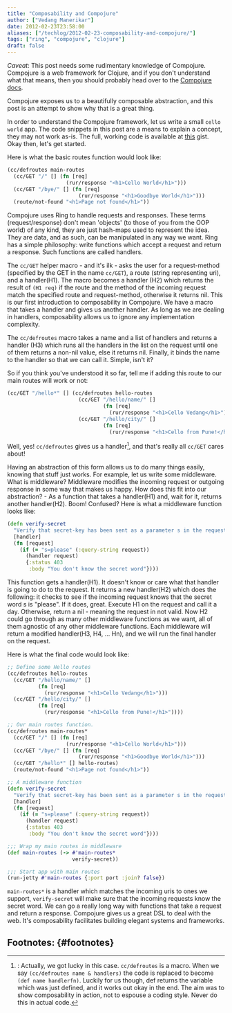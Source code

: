 ```yaml
---
title: "Composability and Compojure"
author: ["Vedang Manerikar"]
date: 2012-02-23T23:58:00
aliases: ["/techlog/2012-02-23-composability-and-compojure/"]
tags: ["ring", "compojure", "clojure"]
draft: false
---
```


_Caveat_: This post needs some rudimentary knowledge of Compojure. Compojure is a web framework for Clojure, and if you don't understand what that means, then you should probably head over to the [Compojure docs](https://github.com/weavejester/compojure/wiki).

Compojure exposes us to a beautifully <span class="underline">composable</span> abstraction, and this post is an attempt to show why that is a great thing.

<!--more-->

In order to understand the Compojure framework, let us write a small `cello world` app. The code snippets in this post are a means to explain a concept, they may not work as-is. The full, working code is available at [this](https://gist.github.com/1893532/) gist. Okay then, let's get started.

Here is what the basic routes function would look like:

```clojure
(cc/defroutes main-routes
  (cc/GET "/" [] (fn [req]
                   (rur/response "<h1>Cello World</h1>")))
  (cc/GET "/bye/" [] (fn [req]
                       (rur/response "<h1>Goodbye World</h1>")))
  (route/not-found "<h1>Page not found</h1>"))
```

Compojure uses Ring to handle requests and responses. These terms (request/response) don't mean 'objects' (to those of you from the OOP world) of any kind, they are just hash-maps used to <span class="underline">represent</span> the idea. They are data, and as such, can be manipulated in any way we want. Ring has a simple philosophy: write functions which accept a request and return a response. Such functions are called <span class="underline">handlers</span>.

The `cc/GET` helper macro - and it's ilk - asks the user for a request-method (specified by the GET in the name `cc/GET`), a route (string representing uri), and a handler(H1). The macro becomes a handler (H2) which returns the result of `(H1 req)` if the route and the method of the incoming request match the specified route and request-method, otherwise it returns nil. This is our first introduction to composability in Compojure. We have a macro that takes a handler and gives us another handler. As long as we are dealing in handlers, composability allows us to ignore any implementation complexity.

The `cc/defroutes` macro takes a name and a list of handlers and returns a handler (H3) which runs all the handlers in the list on the request until one of them returns a non-nil value, else it returns nil. Finally, it binds the name to the handler so that we can call it. Simple, isn't it?

So if you think you've understood it so far, tell me if adding this route to our main routes will work or not:

```clojure
(cc/GET "/hello*" [] (cc/defroutes hello-routes
                       (cc/GET "/hello/name/" []
                               (fn [req]
                                 (rur/response "<h1>Cello Vedang</h1>")))
                       (cc/GET "/hello/city/" []
                               (fn [req]
                                 (rur/response "<h1>Cello from Pune!</h1>")))))
```

Well, yes! `cc/defroutes` gives us a handler[^fn:1], and that's really all `cc/GET` cares about!

Having an abstraction of this form allows us to do many things easily, knowing that stuff <span class="underline">just works</span>. For example, let us write some <span class="underline">middleware</span>. What is middleware? Middleware modifies the incoming request or outgoing response in some way that makes us happy. How does this fit into our abstraction? - As a function that takes a handler(H1) and, wait for it, returns another handler(H2). Boom! Confused? Here is what a middleware function looks like:

```clojure
(defn verify-secret
  "Verify that secret-key has been sent as a parameter s in the request"
  [handler]
  (fn [request]
    (if (= "s=please" (:query-string request))
      (handler request)
      {:status 403
       :body "You don't know the secret word"})))
```

This function gets a handler(H1). It doesn't know or care what that handler is going to do to the request. It returns a new handler(H2) which does the following: it checks to see if the incoming request knows that the secret word s is "please". If it does, great. Execute H1 on the request and call it a day. Otherwise, return a nil - meaning the request in not valid. Now H2 could go through as many other middleware functions as we want, all of them agnostic of any other middleware functions. Each middleware will return a modified handler(H3, H4, ... Hn), and we will run the final handler on the request.

Here is what the final code would look like:

```clojure
;; Define some Hello routes
(cc/defroutes hello-routes
  (cc/GET "/hello/name/" []
          (fn [req]
            (rur/response "<h1>Cello Vedang</h1>")))
  (cc/GET "/hello/city/" []
          (fn [req]
            (rur/response "<h1>Cello from Pune!</h1>"))))

;; Our main routes function.
(cc/defroutes main-routes*
  (cc/GET "/" [] (fn [req]
                   (rur/response "<h1>Cello World</h1>")))
  (cc/GET "/bye/" [] (fn [req]
                       (rur/response "<h1>Goodbye World</h1>")))
  (cc/GET "/hello*" [] hello-routes)
  (route/not-found "<h1>Page not found</h1>"))

;; A middleware function
(defn verify-secret
  "Verify that secret-key has been sent as a parameter s in the request"
  [handler]
  (fn [request]
    (if (= "s=please" (:query-string request))
      (handler request)
      {:status 403
       :body "You don't know the secret word"})))

;;; Wrap my main routes in middleware
(def main-routes (-> #'main-routes*
                     verify-secret))

;;; Start app with main routes
(run-jetty #'main-routes {:port port :join? false})
```

`main-routes*` is a handler which matches the incoming uris to ones we support, `verify-secret` will make sure that the incoming requests know the secret word. We can go a really long way with functions that take a request and return a response. Compojure gives us a great DSL to deal with the web. It's composability facilitates building elegant systems and frameworks.


## Footnotes: {#footnotes}

[^fn:1]: : Actually, we got lucky in this case. `cc/defroutes` is a macro. When we say `(cc/defroutes name & handlers)` the code is replaced to become `(def name handlerfn)`. Luckily for us though, def returns the variable which was just defined, and it works out okay in the end. The aim was to show composability in action, not to espouse a coding style. Never do this in actual code.

